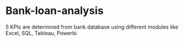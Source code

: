 # Bank-loan-analysis
5 KPIs are determined from bank database using different modules like Excel, SQL, Tableau, Powerbi

